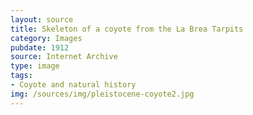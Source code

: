 ```yaml
---
layout: source
title: Skeleton of a coyote from the La Brea Tarpits
category: Images
pubdate: 1912
source: Internet Archive
type: image
tags:
- Coyote and natural history
img: /sources/img/pleistocene-coyote2.jpg
---
```



